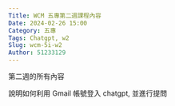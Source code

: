 ```yaml
---
Title: WCM 五專第二週課程內容
Date: 2024-02-26 15:00
Category: 五專
Tags: Chatgpt, w2
Slug: wcm-5i-w2
Author: 51233129
---
```


第二週的所有內容

<!-- PELICAN_END_SUMMARY -->

說明如何利用 Gmail 帳號登入 chatgpt, 並進行提問